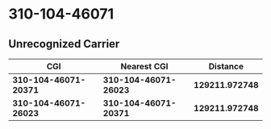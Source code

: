 # 310-104-46071
## Unrecognized Carrier


| CGI | Nearest CGI | Distance |
|-----|-------------|----------|
| **310-104-46071-20371** | **310-104-46071-26023** | **129211.972748** |
| **310-104-46071-26023** | **310-104-46071-20371** | **129211.972748** |

